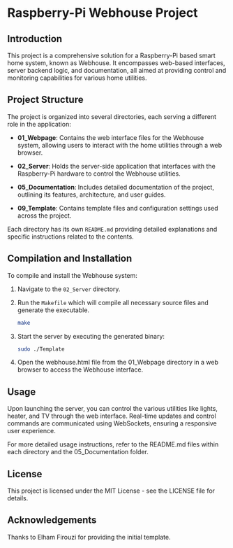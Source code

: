 # Raspberry-Pi Webhouse Project

## Introduction

This project is a comprehensive solution for a Raspberry-Pi based smart home system, known as Webhouse. It encompasses web-based interfaces, server backend logic, and documentation, all aimed at providing control and monitoring capabilities for various home utilities.

## Project Structure

The project is organized into several directories, each serving a different role in the application:

- **01_Webpage**: Contains the web interface files for the Webhouse system, allowing users to interact with the home utilities through a web browser.

- **02_Server**: Holds the server-side application that interfaces with the Raspberry-Pi hardware to control the Webhouse utilities.

- **05_Documentation**: Includes detailed documentation of the project, outlining its features, architecture, and user guides.

- **09_Template**: Contains template files and configuration settings used across the project.

Each directory has its own `README.md` providing detailed explanations and specific instructions related to the contents.

## Compilation and Installation

To compile and install the Webhouse system:

1. Navigate to the `02_Server` directory.
2. Run the `Makefile` which will compile all necessary source files and generate the executable.

   ```bash
   make
3. Start the server by executing the generated binary:

   ```bash
   sudo ./Template
4. Open the webhouse.html file from the 01_Webpage directory in a web browser to access the Webhouse interface.

## Usage
Upon launching the server, you can control the various utilities like lights, heater, and TV through the web interface. Real-time updates and control commands are communicated using WebSockets, ensuring a responsive user experience.

For more detailed usage instructions, refer to the README.md files within each directory and the 05_Documentation folder.

## License
This project is licensed under the MIT License - see the LICENSE file for details.

## Acknowledgements
Thanks to Elham Firouzi for providing the initial template.